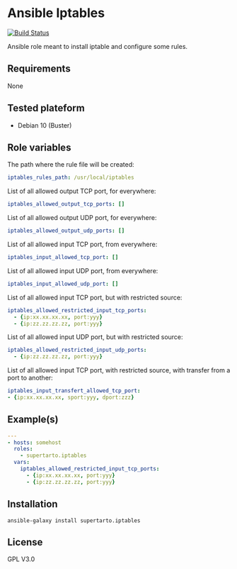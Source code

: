 # Ansible Iptables
[![Build Status](https://travis-ci.com/supertarto/ansible-iptables.svg?branch=master)](https://travis-ci.com/supertarto/ansible-iptables)

Ansible role meant to install iptable and configure some rules. 
## Requirements
None

## Tested plateform
* Debian 10 (Buster)

## Role variables

The path where the rule file will be created:
```yaml
iptables_rules_path: /usr/local/iptables
```
List of all allowed output TCP port, for everywhere:
```yaml
iptables_allowed_output_tcp_ports: []
```
List of all allowed output UDP port, for everywhere:
```yaml
iptables_allowed_output_udp_ports: []
```
List of all allowed input TCP port, from everywhere:
```yaml
iptables_input_allowed_tcp_port: []
```
List of all allowed input UDP port, from everywhere:
```yaml
iptables_input_allowed_udp_port: []
```
List of all allowed input TCP port, but with restricted source:
```yaml
iptables_allowed_restricted_input_tcp_ports:
  - {ip:xx.xx.xx.xx, port:yyy}
  - {ip:zz.zz.zz.zz, port:yyy}
```
List of all allowed input UDP port, but with restricted source:
```yaml
iptables_allowed_restricted_input_udp_ports:
  - {ip:zz.zz.zz.zz, port:yyy}
```
List of all allowed input TCP port, with restricted source, with transfer from a port to another:
```yaml
iptables_input_transfert_allowed_tcp_port:
- {ip:xx.xx.xx.xx, sport:yyy, dport:zzz}
```

## Example(s)
```yml
---
- hosts: somehost
  roles:
    - supertarto.iptables
  vars:
    iptables_allowed_restricted_input_tcp_ports:
      - {ip:xx.xx.xx.xx, port:yyy}
      - {ip:zz.zz.zz.zz, port:yyy}

```
## Installation
```
ansible-galaxy install supertarto.iptables
```
## License
GPL V3.0
